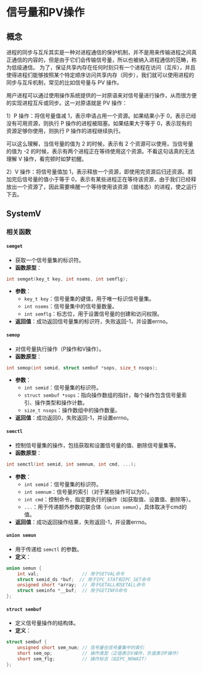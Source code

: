 # 信号量和PV操作
## 概念
进程的同步与互斥其实是一种对进程通信的保护机制，并不是用来传输进程之间真正通信的内容的，但是由于它们会传输信号量，所以也被纳入进程通信的范畴，称为低级通信。
为了，保证共享内存在任何时刻只有一个进程在访问（互斥），并且使得进程们能够按照某个特定顺序访问共享内存（同步），我们就可以使用进程的同步与互斥机制，常见的比如信号量与 PV 操作。

用户进程可以通过使用操作系统提供的一对原语来对信号量进行操作，从而很方便的实现进程互斥或同步。这一对原语就是 PV 操作：

1）P 操作：将信号量值减 1，表示申请占用一个资源。如果结果小于 0，表示已经没有可用资源，则执行 P 操作的进程被阻塞。如果结果大于等于 0，表示现有的资源足够你使用，则执行 P 操作的进程继续执行。

可以这么理解，当信号量的值为 2 的时候，表示有 2 个资源可以使用，当信号量的值为 -2 的时候，表示有两个进程正在等待使用这个资源。不看这句话真的无法理解 V 操作，看完顿时如梦初醒。

2）V 操作：将信号量值加 1，表示释放一个资源，即使用完资源后归还资源。若加完后信号量的值小于等于 0，表示有某些进程正在等待该资源，由于我们已经释放出一个资源了，因此需要唤醒一个等待使用该资源（就绪态）的进程，使之运行下去。

## SystemV
### 相关函数
#### `semget`
- 获取一个信号量集的标识符。
- **函数原型**：
```c
int semget(key_t key, int nsems, int semflg);
```
- **参数**：
  - `key_t key`：信号量集的键值，用于唯一标识信号量集。
  - `int nsems`：信号量集中的信号量数量。
  - `int semflg`：标志位，用于设置信号量的创建和访问权限。
- **返回值**：成功返回信号量集的标识符，失败返回-1，并设置errno。

#### `semop`
- 对信号量执行操作（P操作和V操作）。
- **函数原型**：
```c
int semop(int semid, struct sembuf *sops, size_t nsops);
```
- **参数**：
  - `int semid`：信号量集的标识符。
  - `struct sembuf *sops`：指向操作数组的指针，每个操作包含信号量索引、操作类型和操作计数。
  - `size_t nsops`：操作数组中的操作数量。
- **返回值**：成功返回0，失败返回-1，并设置errno。

#### `semctl`
- 控制信号量集的操作，包括获取和设置信号量的值、删除信号量集等。
- **函数原型**：
```c
int semctl(int semid, int semnum, int cmd, ...);
```
- **参数**：
  - `int semid`：信号量集的标识符。
  - `int semnum`：信号量的索引（对于某些操作可以为0）。
  - `int cmd`：控制命令，指定要执行的操作（如获取值、设置值、删除等）。
  - `...`：用于传递额外参数的联合体（`union semun`），具体取决于cmd的值。
- **返回值**：成功返回操作结果，失败返回-1，并设置errno。

#### `union semun`
- 用于传递给 `semctl` 的参数。
- **定义**：
```c
union semun {
    int val;                // 用于SETVAL命令
    struct semid_ds *buf;  // 用于IPC_STAT和IPC_SET命令
    unsigned short *array;  // 用于GETALL和SETALL命令
    struct seminfo *__buf;  // 用于GETINFO命令
};
```

#### `struct sembuf`
- 定义信号量操作的结构体。
- **定义**：
```c
struct sembuf {
    unsigned short sem_num; // 信号量在信号量集中的索引
    short sem_op;           // 操作类型（正值表示V操作，负值表示P操作）
    short sem_flg;          // 操作标志（如IPC_NOWAIT）
};
```
